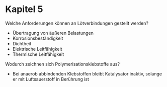 # Kapitel 5

Welche Anforderungen können an Lötverbindungen gestellt werden?
- Übertragung von äußeren Belastungen
- Korrosionsbeständigkeit
- Dichtheit
- Elektrische Leitfähigkeit
- Thermische Leitfähigkeit

Wodurch zeichnen sich Polymerisationsklebstoffe aus?

- Bei anaerob abbindenden Klebstoffen bleibt Katalysator inaktiv, solange er mit Luftsauerstoff in Berührung ist